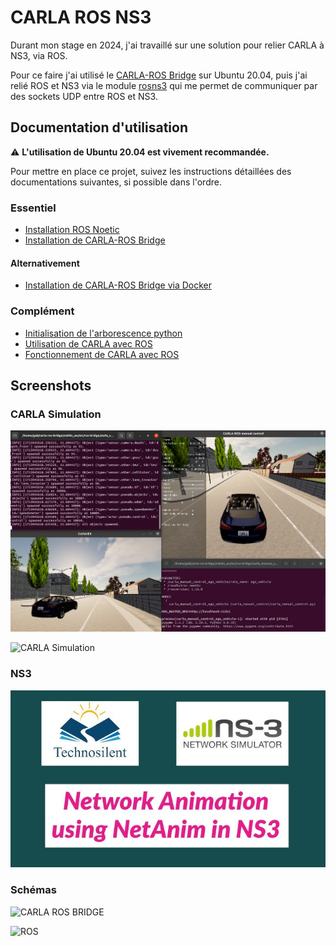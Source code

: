 
  # CARLA ROS NS3

  Durant mon stage en 2024, j'ai travaillé sur une solution pour relier CARLA à NS3, via ROS. 
  
  Pour ce faire j'ai utilisé le [CARLA-ROS Bridge](https://github.com/carla-simulator/ros-bridge?tab=readme-ov-file) sur Ubuntu 20.04, puis j'ai relié ROS et NS3 via le module [rosns3](https://github.com/malintha/rosns3_server/tree/master) qui me permet de communiquer par des sockets UDP entre ROS et NS3.
## Documentation d'utilisation  

⚠️ **L'utilisation de Ubuntu 20.04 est vivement recommandée.**

Pour mettre en place ce projet, suivez les instructions détaillées des documentations suivantes, si possible dans l'ordre.

### Essentiel
- [Installation ROS Noetic](https://github.com/Gabrieleirbag1/CARLA-ROS-NS3/blob/main/Documents/Proc%C3%A9dures%20d'installation/Installation%20Ros%201%20Noetic%20Ubuntu.pdf)
- [Installation de CARLA-ROS Bridge](https://github.com/Gabrieleirbag1/CARLA-ROS-NS3/blob/main/Documents/Proc%C3%A9dures%20d'installation/Installation%20carla-ros-bridge%20Ubuntu%2020.04.pdf)

#### Alternativement
- [Installation de CARLA-ROS Bridge via Docker](https://github.com/Gabrieleirbag1/CARLA-ROS-NS3/blob/main/Documents/Proc%C3%A9dures%20d'installation/Installation%20de%20carla-ros-bridge%20via%20Docker.pdf)

### Complément
- [Initialisation de l'arborescence python](https://github.com/Gabrieleirbag1/CARLA-ROS-NS3/blob/main/Documents/Proc%C3%A9dures%20d'installation/Initialisation%20de%20l'arborescence%20Python%20pour%20CARLA%20et%20ROS.pdf)
- [Utilisation de CARLA avec ROS](https://github.com/Gabrieleirbag1/CARLA-ROS-NS3/blob/main/Documents/Comprendre%20et%20utiliser/Utilisation%20de%20Carla%20avec%20ROS.pdf)
- [Fonctionnement de CARLA avec ROS](https://github.com/Gabrieleirbag1/CARLA-ROS-NS3/blob/main/Documents/Comprendre%20et%20utiliser/Fonctionnement%20de%20Carla%20et%20ROS.pdf)
## Screenshots
### CARLA Simulation
![CARLA](https://github.com/Gabrieleirbag1/CARLA-ROS-NS3/blob/main/CARLA-ROS/Medias/CARLA%20Server%20%26%20Manual%20Control.png?raw=true)  

![CARLA Simulation](https://github.com/Gabrieleirbag1/CARLA-ROS-NS3/blob/main/CARLA-ROS/Medias/CARLA%20Autopilot.gif?raw=true)  

### NS3
[![Netanim 2 Nodes](https://github.com/Gabrieleirbag1/CARLA-ROS-NS3/blob/main/CARLA-ROS/Medias/Netanim.jpg?raw=true)](https://youtu.be/OJwKWWmvIbc)

### Schémas
![CARLA ROS BRIDGE](https://github.com/Gabrieleirbag1/CARLA-ROS-NS3/blob/main/CARLA-ROS/Medias/Sch%C3%A9ma%20CARLA-ROS-Bridge.drawio.png?raw=true)

![ROS](https://github.com/Gabrieleirbag1/CARLA-ROS-NS3/blob/main/CARLA-ROS/Medias/Sch%C3%A9ma%20CARLA%20Sensors%20light.drawio.png?raw=true)